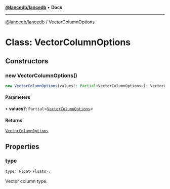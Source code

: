 [**@lancedb/lancedb**](../README.md) • **Docs**

***

[@lancedb/lancedb](../globals.md) / VectorColumnOptions

# Class: VectorColumnOptions

## Constructors

### new VectorColumnOptions()

```ts
new VectorColumnOptions(values?: Partial<VectorColumnOptions>): VectorColumnOptions
```

#### Parameters

• **values?**: `Partial`&lt;[`VectorColumnOptions`](VectorColumnOptions.md)&gt;

#### Returns

[`VectorColumnOptions`](VectorColumnOptions.md)

## Properties

### type

```ts
type: Float<Floats>;
```

Vector column type.
